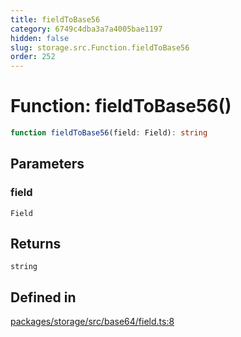 ```yaml
---
title: fieldToBase56
category: 6749c4dba3a7a4005bae1197
hidden: false
slug: storage.src.Function.fieldToBase56
order: 252
---
```


# Function: fieldToBase56()

```ts
function fieldToBase56(field: Field): string
```

## Parameters

### field

`Field`

## Returns

`string`

## Defined in

[packages/storage/src/base64/field.ts:8](https://github.com/zkcloudworker/minatokens-lib/blob/main/packages/storage/src/base64/field.ts#L8)
